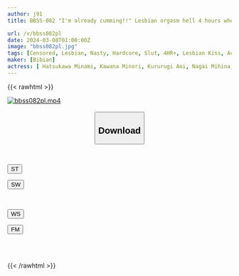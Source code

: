 ```yaml
---
author: j91
title: BBSS-082 "I'm already cumming!!" Lesbian orgasm hell 4 hours where you climax over and over again with a pursuit lesbian orgasm that doesn't end even after cumming

url: /v/bbss082pl
date: 2024-03-08T01:00:00Z
image: "bbss082pl.jpg"
tags: [Censored, Lesbian, Nasty, Hardcore, Slut, 4HR+, Lesbian Kiss, Acme · Orgasm	]
maker: [Bibian]
actress: [ Hatsukawa Minami, Kawana Minori, Kururugi Aoi, Nagai Mihina, Mitani Akari, Aimi Rika, Yayoi Mizuki, Satsuki Mei, Higuchi Mitsuha, Watanabe Mao]
---
```



{{< rawhtml >}}

<div class="video" data-videoid="QJ2llvaqLWh8da">
    <a href="javascript:;">
        <img src="/v/bbss082pl/bbss082pl.jpg" width="WIDTH" height="HEIGHT" alt="bbss082pl.mp4" loading="lazy">
    </a>
</div>

<script type="text/javascript" src="https://j91.asia/asset/on-demand-st.js"></script>

<br>
  <link rel="stylesheet" href="https://j91.asia/asset/bs5.css">
  
  <center>
  <button class="btn btn-primary" type="button" data-bs-toggle="collapse" data-bs-target=".multi-collapse" aria-expanded="false" aria-controls="multiCollapseExample1 multiCollapseExample2"><h2>Download</h2></button></center>
</p>
<div class="row">
  <div class="col">
    <div class="collapse multi-collapse" id="multiCollapseExample1">
      <div class="card card-body">
	      	      <br>
<div class="buttons">  
<p><a href="https://streamtape.to/v/QJ2llvaqLWh8da" target="_blank"><button class="btn-hover color-3"><i class="fa fa-download"></i> ST</button></a></p>
<p><a href="https://cdnwish.com/4iwibvpilsw5" target="_blank"><button class="btn-hover color-2"><i class="fa fa-download"></i> SW</button></a></p></div>
    </div>
  </div>
</div>
  <div class="col">
    <div class="collapse multi-collapse" id="multiCollapseExample2">
      <div class="card card-body">
	      <br>
<div class="buttons">
<p><a href="https://wolfstream.tv/l2p2b3wnx6gg"><button class="btn-hover color-9"><i class="fa fa-download"></i> WS</button></a></p>
<p><a href="https://filemoon.sx/d/ve146lmz0xkv"><button class="btn-hover color-8"><i class="fa fa-download"></i> FM</button></a></p></div>
<br><br>
      </div>
    </div>
  </div>
</div>

{{< /rawhtml >}}